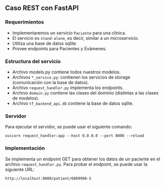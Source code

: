 ## Caso REST con FastAPI

### Requerimientos

* Implementaremos un servicio `Paciente` para una clínica.
* El servicio es `stand-alone`, es decir, similar a un microservicio.
* Utiliza una base de datos sqlite.
* Provee endpoints para Pacientes y Exámenes.

### Estructura del servicio

* Archivo models.py contiene todos nuestros modelos.
* Archivos `*_service.py`: contienen los servicios de storage (comunicación con la base de datos).
* Archivo `request_handler.py` implementa los endpoints.
* Archivo `domain.py` contiene las clases del dominio (distintas a las clases de modelos).
* Archivo `tf_backend_api.db` contiene la base de datos sqlite.

### Servidor

Para ejecutar el servidor, se puede usar el siguiente comando:

```
uvicorn request_handler:app --host 0.0.0.0 --port 8000 --reload
```

### Implementación

Se implementa un endpoint GET para obtener los datos de un paciente en el archivo `request_handler.py`. Para probar el endpoint, se puede usar la siguiente URL:

```
http://localhost:8000/patient/6889998-3
```

